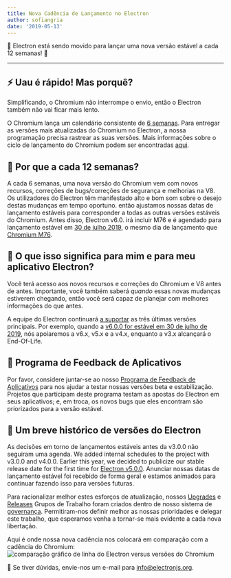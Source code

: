 ```yaml
---
title: Nova Cadência de Lançamento no Electron
author: sofiangria
date: '2019-05-13'
---
```


🎉 Electron está sendo movido para lançar uma nova versão estável a cada 12 semanas! 🎉

---

## ⚡ Uau é rápido! Mas porquê?

Simplificando, o Chromium não interrompe o envio, então o Electron também não vai ficar mais lento.

O Chromium lança um calendário consistente de [6 semanas](https://www.chromium.org/developers/calendar). Para entregar as versões mais atualizadas do Chromium no Electron, a nossa programação precisa rastrear as suas versões. Mais informações sobre o ciclo de lançamento do Chromium podem ser encontradas [aqui](https://chromium.googlesource.com/chromium/src/+/master/docs/process/release_cycle.md).

## 🚀 Por que a cada 12 semanas?

A cada 6 semanas, uma nova versão do Chromium vem com novos recursos, correções de bugs/correções de segurança e melhorias na V8. Os utilizadores do Electron têm manifestado alto e bom som sobre o desejo destas mudanças em tempo oportuno. então ajustamos nossas datas de lançamento estáveis para corresponder a todas as outras versões estáveis do Chromium. Antes disso, Electron v6.0. irá incluir M76 e é agendado para lançamento estável em [30 de julho 2019](https://electronjs.org/docs/tutorial/electron-timelines#600-release-schedule), o mesmo dia de lançamento que [Chromium M76](https://www.chromestatus.com/features/schedule).

## 🚧 O que isso significa para mim e para meu aplicativo Electron?

Você terá acesso aos novos recursos e correções do Chromium e V8 antes de antes. Importante, você também saberá _quando_ essas novas mudanças estiverem chegando, então você será capaz de planejar com melhores informações do que antes.

A equipe do Electron continuará [a suportar](https://electronjs.org/docs/tutorial/support#supported-versions) as três últimas versões principais. Por exemplo, quando a [v6.0.0 for estável em 30 de julho de 2019](https://electronjs.org/docs/tutorial/electron-timelines#600-release-schedule), nós apoiaremos a v6.x, v5.x e a v4.x, enquanto a v3.x alcançará o End-Of-Life.

## 💬 Programa de Feedback de Aplicativos

Por favor, considere juntar-se ao nosso [Programa de Feedback de Aplicativos](https://electronjs.org/blog/app-feedback-program) para nos ajudar a testar nossas versões beta e estabilização. Projetos que participam deste programa testam as apostas do Electron em seus aplicativos; e, em troca, os novos bugs que eles encontram são priorizados para a versão estável.

## 📝 Um breve histórico de versões do Electron

As decisões em torno de lançamentos estáveis antes da v3.0.0 não seguiram uma agenda. We added internal schedules to the project with v3.0.0 and v4.0.0. Earlier this year, we decided to publicize our stable release date for the first time for [Electron v5.0.0](https://electronjs.org/blog/electron-5-0-timeline). Anunciar nossas datas de lançamento estável foi recebido de forma geral e estamos animados para continuar fazendo isso para versões futuras.

Para racionalizar melhor estes esforços de atualização, nossos [Upgrades](https://github.com/electron/governance/tree/master/wg-upgrades) e [Releases](https://github.com/electron/governance/tree/master/wg-releases) Grupos de Trabalho foram criados dentro de nosso sistema de [governança](https://electronjs.org/blog/governance). Permitiram-nos definir melhor as nossas prioridades e delegar este trabalho, que esperamos venha a tornar-se mais evidente a cada nova libertação.

Aqui é onde nossa nova cadência nos colocará em comparação com a cadência do Chromium:
<img alt="comparação gráfico de linha do Electron versus versões do Chromium" src="https://user-images.githubusercontent.com/2138661/57543187-86340700-7308-11e9-9745-a9371bb29275.png" />

📨 Se tiver dúvidas, envie-nos um e-mail para [info@electronjs.org](mailto:info@electronjs.org).

